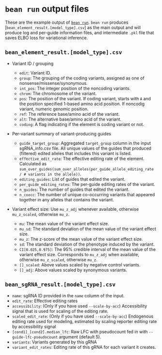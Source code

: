 # `bean run` output files
These are the example output of [`bean run`](https://pinellolab.github.io/crispr-bean/run.html).
`bean run` produces [`bean_element_result.[model_type].csv`] as the main output and will produce log and per-guide information files, and intermediate `.pkl` file that saves ELBO loss for variational inference.

## `bean_element_result.[model_type].csv`
- Variant ID / grouping
  - `edit`: Variant ID.
  - `group`: The grouping of the coding variants, assigned as one of nonsense/missense/synonymous.
  - `int_pos`: The integer position of the noncoding variants.
  - `chrom`: The chromosome of the variant.
  - `pos`: The position of the variant. If coding variant, starts with `A` and the position specified 1-based amino acid position. If noncodig variant, numeric genomic position.
  - `ref`: The reference base/amino acid of the variant.
  - `alt`: The alternative base/amino acid of the variant.
  - `coding`: A flag indicating if the element is coding variant or not.

- Per-variant summary of variant-producing guides
  - `guide_target_group`: Aggregated `target_group` column in the input sgRNA_info.csv file. All unique values of the guides that produced (filtered) edited alleles that includes this variant is listed.
  - `effective_edit_rate`: The effective editing rate of the element. Calculated as `sum_over_guides(sum_over_alleles(per_guide_allele_editing_rate / # variants in the allele))`.
  - `editing_guides`: List of guides that edited the variant.
  - `per_guide_editing_rates`: The per-guide editing rates of the variant.
  - `n_guides`: The number of guides that edited the variant.
  - `n_coocc`: The number of unique co-occurring variants that appeared together in any alleles that contains the variant.
  
- Variant effect size: Use `mu_z_adj` whenever available, otherwise `mu_z_scaled`, otherwise `mu_z`.
  - `mu`: The mean value of the variant effect size.
  - `mu_sd`: The standard deviation of the mean value of the variant effect size.
  - `mu_z`: The z-score of the mean value of the variant effect size.
  - `sd`: The standard deviation of the phenotype induced by the variant.
  - `CI[0.025,0.975]`: The 95% credible interval of the mean value of the variant effect size. Corresponds to `mu_z_adj` when available, otherwise `mu_z_scaled`, otherwise `mu_z`. 
  - `[]_scaled`: Above values scaled by negative control variants.
  - `[]_adj`: Above values scaled by synonymous variants.
  
## `bean_sgRNA_result.[model_type].csv`
- `name`: sgRNA ID provided in the `name` column of the input.
- `edit_rate`: Effective editing rates
- `accessibility`: (Only if you have used `--scale-by-acc`) Accessibility signal that is used for scaling of the editing rate.
- `scaled_edit_rate`: (Only if you have used `--scale-by-acc`) Endogenous editing rate used for modeling, estimated by scaling reporter editing rate by accessibility signal
- `[cond1]_[cond2].median_lfc`: Raw LFC with pseudocount fed in with `--guide-lfc-pseudocount` argument (default 5).
- `variants`: Variants generated by this gRNA
- `variant_edit_rates`: Editing rate of this gRNA for each variant it creates.
